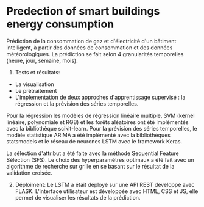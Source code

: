 # Predection of smart buildings energy consumption 

Prédiction de la consommation de gaz et d'électricité d'un bâtiment intelligent, à partir des données de consommation et des données météorologiques. La prédiction se fait selon 4 granularités temporelles (heure, jour, semaine, mois).

1. Tests et résultats:   

  * La visualisation 
  * Le prétraitement 
  * L'implementation de deux approches d'apprentissage supervisé : la régression et la prévision des séries temporelles.
  
  Pour la régression les modèles de régression linéaire multiple, SVM (kernel linéaire, polynomiale et RGB) et les forêts aléatoires ont été implémentés avec la bibliothèque scikit-learn.  Pour la prévision des séries temporelles, le modèle statistique ARIMA a été implémenté avec la bibliothéques statsmodels et le réseau de neurones LSTM avec le framework Keras.
  
  La sélection d'attribut a été faite avec la méthode Sequential Feature Sélection (SFS). Le choix des hyperparamètres optimaux a été fait avec un algorithme de recherche sur grille en se basant sur le résultat de la validation croisée.

 
 2. Déploiment: 
 Le LSTM a était déployé sur une API REST développé avec FLASK. L'interface utilisateur est développée avec HTML, CSS et JS, elle permet de visualiser les résultats de la prédiction.
  
  
